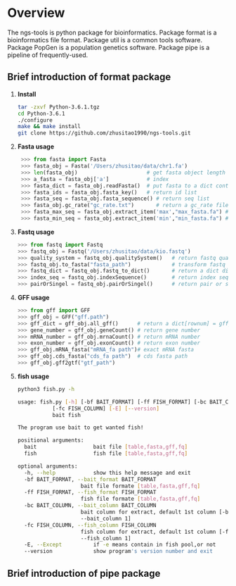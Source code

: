 # Overview

The ngs-tools is python package for bioinformatics. Package format is a bioinformatics file format. Package util is a common tools software. Package PopGen is a population genetics software. Package pipe is a pipeline of frequently-used.
## Brief introduction of format package

1. **Install** <br>
    ```bash
    tar -zxvf Python-3.6.1.tgz
    cd Python-3.6.1
    ./configure
    make && make install
    git clone https://github.com/zhusitao1990/ngs-tools.git
    ```
2. **Fasta usage** <br>
   ```Python
    >>> from fasta import Fasta
    >>> fasta_obj = Fasta('/Users/zhusitao/data/chr1.fa')
    >>> len(fasta_obj)                      # get fasta object length
    >>> a_fasta = fasta_obj['a']            # index
    >>> fasta_dict = fasta_obj.readFasta()  # put fasta to a dict contain id and seq
    >>> fasta_ids = fasta_obj.fasta_key()   # return id list
    >>> fasta_seq = fasta_obj.fasta_sequence() # return seq list
    >>> fasta_obj.gc_rate("gc_rate.txt")       # return a gc_rate file
    >>> fasta_max_seq = fasta_obj.extract_item('max',"max_fasta.fa") # exact a max length fasta
    >>> fasta_min_seq = fasta_obj.extract_item('min',"min_fasta.fa") # exact a min length fasta
    ```

3. **Fastq usage** <br>
    ```Python
    >>> from fastq import Fastq
    >>> fastq_obj = Fastq('/Users/zhusitao/data/kio.fastq')
    >>> quality_system = fastq_obj.qualitySystem()   # return fastq quality system
    >>> fastq_obj.to_fasta("fasta_path")             # transform fastq to fasta
    >>> fastq_dict = fastq_obj.fastq_to_dict()       # return a dict dict[key] = fastq_record
    >>> index_seq = fastq_obj.indexSequence()        # return index sequence if exist
    >>> pairOrSingel = fastq_obj.pairOrSingel()      # return pair or singel
    ```

4. **GFF usage**
    ```Python
    >>> from gff import GFF
    >>> gff_obj = GFF("gff.path")
    >>> gff_dict = gff_obj.all_gff()      # return a dict[rownum] = gff_record
    >>> gene_number = gff_obj.geneCount() # return gene number
    >>> mRNA_number = gff_obj.mrnaCount() # return mRNA number
    >>> exon_number = gff_obj.exonCount() # return exon number
    >>> gff_obj.mRNA_fasta("mRNA_fa path")# exact mRNA fasta
    >>> gff_obj.cds_fasta("cds_fa path")  # cds fasta path
    >>> gff_obj.gff2gtf("gtf_path")
    ```

5. **fish usage**
    ```bash
    python3 fish.py -h

    usage: fish.py [-h] [-bf BAIT_FORMAT] [-ff FISH_FORMAT] [-bc BAIT_COLUMN]
               [-fc FISH_COLUMN] [-E] [--version]
               bait fish

    The program use bait to get wanted fish!

    positional arguments:
      bait                  bait file [table,fasta,gff,fq]
      fish                  fish file [table,fasta,gff,fq]

    optional arguments:
      -h, --help            show this help message and exit
      -bf BAIT_FORMAT, --bait_format BAIT_FORMAT
                        bait file formate [table,fasta,gff,fq]
      -ff FISH_FORMAT, --fish_format FISH_FORMAT
                        fish file formate [table,fasta,gff,fq]
      -bc BAIT_COLUMN, --bait_column BAIT_COLUMN
                        bait column for extract, default 1st column [-bc 1 or
                        --bait_column 1]
      -fc FISH_COLUMN, --fish_column FISH_COLUMN
                        fish column for extract, default 1st column [-fc 1 or
                        --fish_column 1]
      -E, --Except          if -e means contain in fish pool,or not
      --version             show program's version number and exit
    ```

## Brief introduction of pipe package